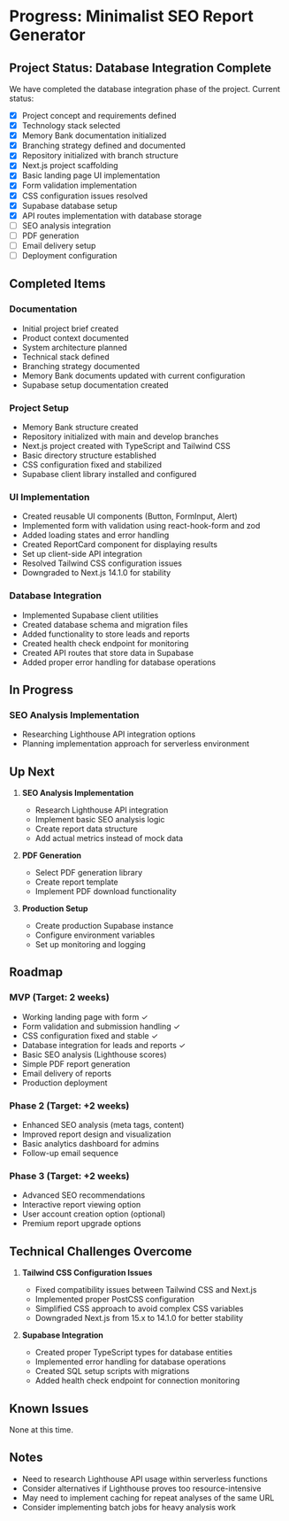 # Progress: Minimalist SEO Report Generator

## Project Status: Database Integration Complete

We have completed the database integration phase of the project. Current status:

- [x] Project concept and requirements defined
- [x] Technology stack selected
- [x] Memory Bank documentation initialized
- [x] Branching strategy defined and documented
- [x] Repository initialized with branch structure
- [x] Next.js project scaffolding
- [x] Basic landing page UI implementation
- [x] Form validation implementation
- [x] CSS configuration issues resolved
- [x] Supabase database setup
- [x] API routes implementation with database storage
- [ ] SEO analysis integration
- [ ] PDF generation
- [ ] Email delivery setup
- [ ] Deployment configuration

## Completed Items

### Documentation
- Initial project brief created
- Product context documented
- System architecture planned
- Technical stack defined
- Branching strategy documented
- Memory Bank documents updated with current configuration
- Supabase setup documentation created

### Project Setup
- Memory Bank structure created
- Repository initialized with main and develop branches
- Next.js project created with TypeScript and Tailwind CSS
- Basic directory structure established
- CSS configuration fixed and stabilized
- Supabase client library installed and configured

### UI Implementation
- Created reusable UI components (Button, FormInput, Alert)
- Implemented form with validation using react-hook-form and zod
- Added loading states and error handling
- Created ReportCard component for displaying results
- Set up client-side API integration
- Resolved Tailwind CSS configuration issues
- Downgraded to Next.js 14.1.0 for stability

### Database Integration
- Implemented Supabase client utilities
- Created database schema and migration files
- Added functionality to store leads and reports
- Created health check endpoint for monitoring
- Created API routes that store data in Supabase
- Added proper error handling for database operations

## In Progress

### SEO Analysis Implementation
- Researching Lighthouse API integration options
- Planning implementation approach for serverless environment

## Up Next

1. **SEO Analysis Implementation**
   - Research Lighthouse API integration
   - Implement basic SEO analysis logic
   - Create report data structure
   - Add actual metrics instead of mock data

2. **PDF Generation**
   - Select PDF generation library
   - Create report template
   - Implement PDF download functionality

3. **Production Setup**
   - Create production Supabase instance
   - Configure environment variables
   - Set up monitoring and logging

## Roadmap

### MVP (Target: 2 weeks)
- Working landing page with form ✓
- Form validation and submission handling ✓
- CSS configuration fixed and stable ✓
- Database integration for leads and reports ✓
- Basic SEO analysis (Lighthouse scores)
- Simple PDF report generation
- Email delivery of reports
- Production deployment

### Phase 2 (Target: +2 weeks)
- Enhanced SEO analysis (meta tags, content)
- Improved report design and visualization
- Basic analytics dashboard for admins
- Follow-up email sequence

### Phase 3 (Target: +2 weeks)
- Advanced SEO recommendations
- Interactive report viewing option
- User account creation option (optional)
- Premium report upgrade options

## Technical Challenges Overcome

1. **Tailwind CSS Configuration Issues**
   - Fixed compatibility issues between Tailwind CSS and Next.js
   - Implemented proper PostCSS configuration
   - Simplified CSS approach to avoid complex CSS variables
   - Downgraded Next.js from 15.x to 14.1.0 for better stability

2. **Supabase Integration**
   - Created proper TypeScript types for database entities
   - Implemented error handling for database operations
   - Created SQL setup scripts with migrations
   - Added health check endpoint for connection monitoring

## Known Issues

None at this time.

## Notes

- Need to research Lighthouse API usage within serverless functions
- Consider alternatives if Lighthouse proves too resource-intensive
- May need to implement caching for repeat analyses of the same URL
- Consider implementing batch jobs for heavy analysis work 